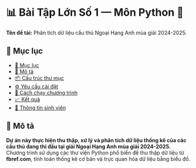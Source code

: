 # 📊 Bài Tập Lớn Số 1 — Môn Python 🐍

**Tên đề tài:** Phân tích dữ liệu cầu thủ Ngoại Hạng Anh mùa giải 2024-2025.

## 📑 Mục lục

- [📑 Mục lục](#-mục-lục)
- [📝 Mô tả](#-mô-tả)
- [📦 Cấu trúc thư mục](#-cấu-trúc-thư-mục)
- [⚙️ Yêu cầu cài đặt](#️-yêu-cầu-cài-đặt)
- [🚀 Cách chạy chương trình](#-cách-chạy-chương-trình)
- [📈 Kết quả](#-kết-quả)
- [📌 Thông tin sinh viên](#-thông-tin-sinh-viên)

## 📝 Mô tả

**Dự án này thực hiện thu thập, xử lý và phân tích dữ liệu thống kê của các cầu thủ đang thi đấu tại giải Ngoại Hạng Anh mùa giải 2024-2025.**  
Chương trình sử dụng các thư viện Python phổ biến để thu thập dữ liệu từ **fbref.com**, tính toán thống kê cơ bản và trực quan hóa dữ liệu bằng biểu đồ.

